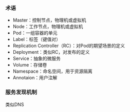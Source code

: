 ### 术语

- Master：控制节点，物理机或虚拟机
- Node：工作节点，物理机或虚拟机
- Pod：一组容器的单元
- Label：标签（键值对）
- Replication Controller（RC）：对Pod的期望场景的定义
- Deployment：类似RC，对发布的定义
- Service：抽象的微服务
- Volume：存储卷
- Namespace：命名空间，用于资源隔离
- Annotaion：用户注解

### 服务发现机制

类似DNS